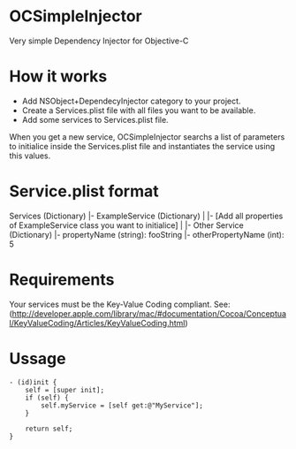 # OCSimpleInjector
Very simple Dependency Injector for Objective-C

# How it works

* Add NSObject+DependecyInjector category to your project.
* Create a Services.plist file with all files you want to be available.
* Add some services to Services.plist file.

When you get a new service, OCSimpleInjector searchs a list of parameters
to initialice inside the Services.plist file and instantiates the service
using this values.

# Service.plist format

Services (Dictionary)
 |- ExampleService (Dictionary)
 |   |- [Add all properties of ExampleService class you want to initialice]
 |
 |- Other Service (Dictionary)
     |- propertyName (string): fooString
     |- otherPropertyName (int): 5

# Requirements

Your services must be the Key-Value Coding compliant.
See: (http://developer.apple.com/library/mac/#documentation/Cocoa/Conceptual/KeyValueCoding/Articles/KeyValueCoding.html)

# Ussage

    - (id)init {
        self = [super init];
        if (self) {
            self.myService = [self get:@"MyService"];
        }
        
        return self;
    }